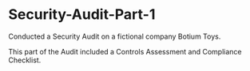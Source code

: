 # Security-Audit-Part-1

Conducted a Security Audit on a fictional company Botium Toys.

This part of the Audit included a Controls Assessment and Compliance Checklist.
